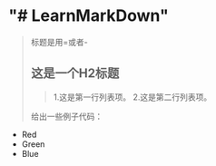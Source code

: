 "# LearnMarkDown" 
==================
>标题是用=或者-
> ## 这是一个H2标题
> 
>> 1.这是第一行列表项。
>> 2.这是第二行列表项。
> 
> 给出一些例子代码：
> 
*   Red
*   Green
*   Blue
